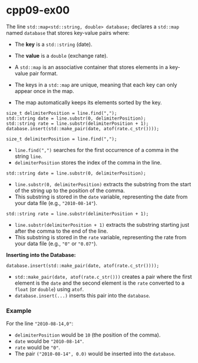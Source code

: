 # cpp09-ex00

The line `std::map<std::string, double> database;` declares a `std::map` named `database` that stores key-value pairs where:

- The **key** is a `std::string` (date).
- The **value** is a `double` (exchange rate).


- A `std::map` is an associative container that stores elements in a key-value pair format.
- The keys in a `std::map` are unique, meaning that each key can only appear once in the map.
- The map automatically keeps its elements sorted by the key.




```
size_t delimiterPosition = line.find(",");
std::string date = line.substr(0, delimiterPosition);
std::string rate = line.substr(delimiterPosition + 1);
database.insert(std::make_pair(date, atof(rate.c_str())));
```


   ```
   size_t delimiterPosition = line.find(",");
   ```
   - `line.find(",")` searches for the first occurrence of a comma in the string `line`.
   - `delimiterPosition` stores the index of the comma in the line.

   ```
   std::string date = line.substr(0, delimiterPosition);
   ```
   - `line.substr(0, delimiterPosition)` extracts the substring from the start of the string up to the position of the comma.
   - This substring is stored in the `date` variable, representing the date from your data file (e.g., `"2010-08-14"`).


   ```
   std::string rate = line.substr(delimiterPosition + 1);
   ```
   - `line.substr(delimiterPosition + 1)` extracts the substring starting just after the comma to the end of the line.
   - This substring is stored in the `rate` variable, representing the rate from your data file (e.g., `"0"` or `"0.07"`).

**Inserting into the Database:**
   ```
   database.insert(std::make_pair(date, atof(rate.c_str())));
   ```
   - `std::make_pair(date, atof(rate.c_str()))` creates a pair where the first element is the `date` and the second element is the `rate` converted to a `float` (or `double`) using `atof`.
   - `database.insert(...)` inserts this pair into the `database`.

### Example
For the line `"2010-08-14,0"`:
- `delimiterPosition` would be `10` (the position of the comma).
- `date` would be `"2010-08-14"`.
- `rate` would be `"0"`.
- The pair `("2010-08-14", 0.0)` would be inserted into the `database`.

